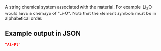 A string chemical system associated with the material. For example, Li<sub>2</sub>O would have a chemsys of "Li-O". Note that the element symbols must be in alphabetical order.

## Example output in JSON

```json
"Al-Pt"
```